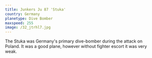 ```yaml
---
title: Junkers Ju 87 'Stuka'
country: Germany
planetype: Dive Bomber
maxspeed: 255
image: /32_jtrhl7.jpg
---
```

The Stuka was Germany's primary dive-bomber during the attack on Poland. It was a good plane, however without fighter escort it was very weak.